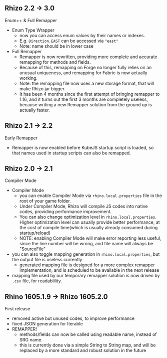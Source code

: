 ## Rhizo 2.2 -> 3.0

Enum++ & Full Remapper

-   Enum Type Wrapper
    -   now you can access enum values by their names or indexes.
    -   E.g. `Direction.EAST` can be accessed via `"east"`
    -   Note: name should be in lower case
-   Full Remapper
    -   Remapper is now rewritten, providing more complete and accurate remapping for methods and fields.
    -   Because of this, remapping on Forge no longer fully relies on an unusual uniqueness, and remapping for Fabric is now actually working. 
    -   Note: the remapping file now uses a new storage format, that will make Rhizo jar bigger.
    -   It has been 4 months since the first attempt of bringing remapper to 1.16, and it turns out the first 3 months are completely useless, because writing a new Remapper solution from the ground up is actually faster.

## Rhizo 2.1 -> 2.2

Early Remapper

-   Remapper is now enabled before KubeJS startup script is loaded, so that names used in startup scripts can also be remapped.

## Rhizo 2.0 -> 2.1

Compiler Mode

-   Compiler Mode
    -   you can enable Compiler Mode via `rhino.local.properties` file in the root of your game folder.
    -   Under Compiler Mode, Rhizo will compile JS codes into native codes, providing performance improvement.
    -   You can also change optimization level in `rhino.local.properties`. Higher optimization level can usually provide better performance, at the cost of compile time(which is usually already consumed during startup/reload)
    -   NOTE: enabling Compiler Mode will make error reporting less useful, since the line number will be wrong, and file name will always be "SourceFile"
-   you can also toggle mapping generation in `rhino.local.properties`, but the output file is useless currently
    -   generated mapping file is designed for a more complex remapper implementation, and is scheduled to be available in the next release
-   mapping file used by our temporary remapper solution is now driven by `.csv` file, for readablility.

## Rhino 1605.1.9 -> Rhizo 1605.2.0

First release

-   removed active but unused codes, to improve performance
-   fixed JSON generation for Iterable
-   REMAPPER!
    -   methods/fields can now be called using readable name, instead of SRG name.
    -   this is currently done via a simple String to String map, and will be replaced by a more standard and robust solution in the future
